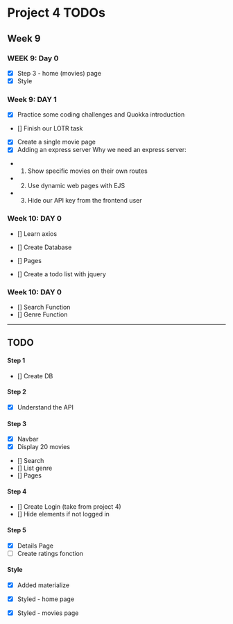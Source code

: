 # Project 4 TODOs

## Week 9

### WEEK 9: Day 0

- [x] Step 3 - home (movies) page
- [x] Style

### Week 9: DAY 1
- [x] Practice some coding challenges and Quokka introduction
- [] Finish our LOTR task
- [x] Create a single movie page
- [x] Adding an express server
Why we need an express server:
- 1. Show specific movies on their own routes
- 2. Use dynamic web pages with EJS
- 3. Hide our API key from the frontend user

### Week 10: DAY 0
- [] Learn axios
- [] Create Database

- [] Pages
- [] Create a todo list with jquery

### Week 10: DAY 0
- [] Search Function
- [] Genre Function

-------------------------------------
## TODO
#### Step 1
- [] Create DB

#### Step 2
- [x] Understand the API
#### Step 3
- [x] Navbar
- [x] Display 20 movies
- [] Search
- [] List genre
- [] Pages
#### Step 4
- [] Create Login (take from project 4)
- [] Hide elements if not logged in
#### Step 5
- [x] Details Page
- [ ] Create ratings fonction

#### Style

- [x] Added materialize
- [x] Styled - home page
- [x] Styled - movies page




